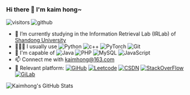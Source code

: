 ### Hi there 👋 I'm kaim hong~

![visitors](https://visitor-badge.glitch.me/badge?page_id=kaimss.kaimss&left_color=green&right_color=red) ![github](https://img.shields.io/badge/dynamic/json?label=Github&query=%24.data.totalSubs&url=https%3A%2F%2Fapi.spencerwoo.com%2Fsubstats%2F%3Fsource%3Dgithub%26queryKey%3Dkaimss)

- 🌱 I’m currently studying in the Information Retrieval Lab (IRLab) of [Shandong University](https://www.qdxq.sdu.edu.cn/)
- 👨🏽‍💻 I usually use ![Python](https://img.shields.io/badge/-Python-white?logo=python) ![c++](https://img.shields.io/badge/-C++-white?logo=c%2B%2B&logoColor=00599C) ![PyTorch](https://img.shields.io/badge/-PyTorch-white?logo=pytorch) ![Git](https://img.shields.io/badge/-Git-white?logo=git) 
- 🤖 I'm capable of ![Java](https://img.shields.io/badge/-Java-white?logo=java&logoColor=007396) ![PHP](https://img.shields.io/badge/-PHP-white?logo=php) ![MySQL](https://img.shields.io/badge/-MySQL-white?logo=mysql) ![JavaScript](https://img.shields.io/badge/-JavaScript-white?logo=javascript) 
- 📫 Connect me with kaimhong@163.com
- 🎯 Relevant platform: [![GiHub](https://img.shields.io/badge/-GitHub-white?logo=github&logoColor=181717)](https://github.com/kaimss) [![Leetcode](https://img.shields.io/badge/-LeetCode-white?logo=leetcode)](https://leetcode.cn/u/kaim/) [![CSDN](https://img.shields.io/badge/-CSDN-fc5531?logo=csdn)](https://blog.csdn.net/qq_36605433?spm=1000.2115.3001.5343) [![StackOverFlow](https://img.shields.io/badge/-StackOverFlow-white?logo=stackoverflow)](https://stackoverflow.com/users/10814749/kaim-hong) [![GiLab](https://img.shields.io/badge/-GitLab-white?logo=gitlab)](https://gitlab.com/kaimss) 

![Kaimhong's GitHub Stats](https://github-readme-stats.vercel.app/api?username=kaimss&count_private=true&show_icons=true&hide=issues&layout=compact) 

